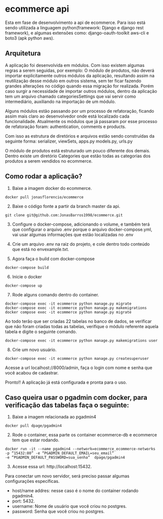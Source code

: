 # ecommerce api

Esta em fase de desenvolvimento a api de ecommerce. Para isso está sendo utilizada a linguagem python(framework: Django e django rest framework), e algumas extensões como: django-oauth-toolkit aws-cli e boto3 (apk python aws).

## Arquitetura
A aplicação foi desenvolvida em módulos. Com isso existem algumas regras a serem seguidas, por exemplo: O módulo de produtos, não deverá importar explicitamente outros módulos da aplicação, resultando assim na reutilização desse módulo em outros sistema, sem ter ficar fazendo grandes alterações no código quando essa migração for realizada. 
Porém caso surgir a necessidade de importar outros módulos, dentro da aplicação tem um arquivo chamado categoriesSettings que vai servir como intermediário, auxiliando  na importação de um módulo. 

Alguns módulos estão passando por um processo de refatoração, ficando assim mais claro ao desenvolvedor onde está localizado cada funcionalidade. 
Atualmente os módulos que já passaram por esse processo de refatoração foram: authentication, comments e products. 

Com isso as estrutura de diretórios e arquivos estão sendo construídas da seguinte forma:
serializer, viewSets, apps.py models.py, urls.py

O módulo de produtos está estruturado um pouco diferente dos demais. Dentro existe um diretório Categories que estão todas as categorias dos produtos a serem vendidos no ecommerce. 

## Como rodar a aplicação? 

1. Baixe a imagem docker do ecommerce.
```
docker pull jonasflorencio/ecommerce
```
2. Baixe o código fonte a partir da branch master da api.
```
git clone git@github.com:JonasBarros1998/ecommerce.git
```
3. Configure o docker-compose, adicionando o volume, e também terá que configurar o arquivo .env porque o arquivo docker-compose.yml, vai usar algumas informações que estão localizadas no .env

4. Crie um arquivo .env na raiz do projeto, e cole dentro todo conteúdo que está no envexample.txt. 

5. Agora faça o build com docker-compose
```
docker-compose build
```
6. Inicie o docker
```
docker-compose up
```
7. Rode alguns comando dentro do container.
```
docker-compose exec -it ecommerce python manage.py migrate
docker-compose exec -it ecommerce python manage.py makemigrations
docker compose exec -it ecommerce python manage.py migrate
```

Ao todo terão que ser criadas 22 tabelas no banco de dados, se verificar que não foram criadas todas as tabelas, verifique o módulo referente aquela tabela e digite o seguinte comando. 

```
docker-compose exec -it ecommerce python manage.py makemigrations user
```

8. Crie um novo usuário. 
```
docker-compose exec -it ecommerce python manage.py createsuperuser
```
Acesse a url localhost://8000/admin, faça o login com nome e senha que você acabou de cadastrar. 

Pronto!! A aplicação já está configurada e pronta para o uso.

## Caso queira usar o pgadmin com docker, para verificação das tabelas faça o seguinte: 

1. Baixe a imagem relacionada ao pgadmin4
```
docker pull dpage/pgadmin4
```
2. Rode o container, essa parte os container ecommerce-db e ecommerce tem que estar rodando. 
```
docker run -it --name pgadmin4 --network=ecommerce_ecommerce-networks -p “15432:80” -e “PGADMIN_DEFAULT_EMAIL=seu_email” 
-e “PGADMIN_DEFAULT_PASSWORD=sua_senha”  dpage/pgadmin4
```
3. Acesse essa url: http://localhost:15432. 

Para conectar um novo servidor, será preciso passar algumas configurações específicas.

- host/name addres: nesse caso é o nome do container rodando pgadmin4. 
- port: 5432.
- username: Nome de usuário que você criou no postgres.
- password: Senha que você criou no postgres.






